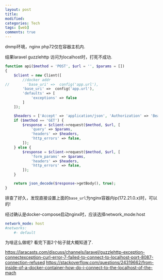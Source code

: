 ```yaml
---
layout: post
title:
modified:
categories: Tech
tags: [web]
comments: true
---
```



dnmp环境，nginx php72仅在容器主机内.

结果laravel guzzlehttp 访问为localhost时，打死不成功.

```php
function api($method = 'POST', $url = '', $params = [])
{
    $client = new Client([
        //docker addr
//        'base_uri' =>  config('app.url'),
        'base_uri' =>  config('app.url'),
        'defaults' => [
            'exceptions' => false
        ]
    ]);

    $headers = ['Accept' => 'application/json', 'Authorization' => 'Bearer '.Session::get('token')];
    if ($method == 'GET') {
        $response = $client->request($method, $url, [
            'query' => $params,
            'headers' => $headers,
            'http_errors' => false,
        ]);
    } else {
        $response = $client->request($method, $url, [
            'form_params' => $params,
            'headers' => $headers,
            'http_errors' => false,
        ]);
    }

    return json_decode($response->getBody(), true);
}
```

排查了好久，发现直接设置上面的`base_url`为nginx容器内ip(172.21.0.x)时，可以的!

经过确认是docker-compose启动nginx时，应该选择network_mode:host
```yml
network_mode: host
#networks:
    #- default
```

为啥这么做呢? 看完下面2个帖子就大概知道了.

<https://laracasts.com/discuss/channels/laravel/guzzlehttp-exception-connectexception-curl-error-7-failed-to-connect-to-localhost-port-8087-connection-refused>
<https://stackoverflow.com/questions/24319662/from-inside-of-a-docker-container-how-do-i-connect-to-the-localhost-of-the-mach>

